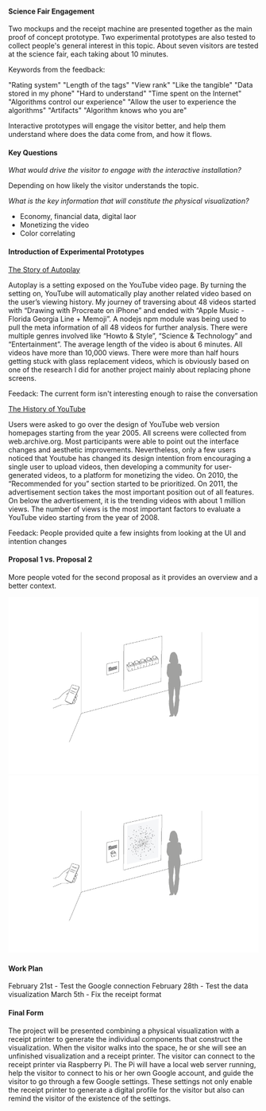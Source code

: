 #### Science Fair Engagement
Two mockups and the receipt machine are presented together as the main proof of concept prototype. Two experimental prototypes are also tested to collect people's general interest in this topic. About seven visitors are tested at the science fair, each taking about 10 minutes.

Keywords from the feedback:

"Rating system" "Length of the tags" "View rank" "Like the tangible"
"Data stored in my phone" "Hard to understand" "Time spent on the Internet" "Algorithms control our experience" "Allow the user to experience the algorithms" "Artifacts" "Algorithm knows who you are"

Interactive prototypes will engage the visitor better, and help them understand where does the data come from, and how it flows. 

#### Key Questions
*What would drive the visitor to engage with the interactive installation?*

Depending on how likely the visitor understands the topic.

*What is the key information that will constitute the physical visualization?*

- Economy, financial data, digital laor
- Monetizing the video
- Color correlating

#### Introduction of Experimental Prototypes
[The Story of Autoplay](Assets/StoryOfAutoplay.xlsx)

Autoplay is a setting exposed on the YouTube video page. By turning the setting on, YouTube will automatically play another related video based on the user’s viewing history. My journey of traversing about 48 videos started with “Drawing with Procreate on iPhone” and ended with “Apple Music - Florida Georgia Line + Memoji”. A nodejs npm module was being used to pull the meta information of all 48 videos for further analysis. There were multiple genres involved like “Howto & Style”, “Science & Technology” and “Entertainment”. The average length of the video is about 6 minutes. All videos have more than 10,000 views. There were more than half hours getting stuck with glass replacement videos, which is obviously based on one of the research I did for another project mainly about replacing phone screens. 

Feedack: The current form isn't interesting enough to raise the conversation

[The History of YouTube](Assets/HistoryOfYouTube.pdf)

Users were asked to go over the design of YouTube web version homepages starting from the year 2005. All screens were collected from web.archive.org. Most participants were able to point out the interface changes and aesthetic improvements. Nevertheless, only a few users noticed that Youtube has changed its design intention from encouraging a single user to upload videos, then developing a community for user-generated videos, to a platform for monetizing the video. On 2010, the “Recommended for you” section started to be prioritized. On 2011, the advertisement section takes the most important position out of all features. On below the advertisement, it is the trending videos with about 1 million views. The number of views is the most important factors to evaluate a YouTube video starting from the year of 2008. 

Feedack: People provided quite a few insights from looking at the UI and intention changes

#### Proposal 1 vs. Proposal 2
More people voted for the second proposal as it provides an overview and a better context. 

![alt text](Assets/sketchai_01.png "Proposal 1")
![alt text](Assets/sketchai_02.png "Proposal 2")

#### Work Plan
February 21st - Test the Google connection
February 28th - Test the data visualization
March 5th - Fix the receipt format

#### Final Form
The project will be presented combining a physical visualization with a receipt printer to generate the individual components that construct the visualization. When the visitor walks into the space, he or she will see an unfinished visualization and a receipt printer. The visitor can connect to the receipt printer via Raspberry Pi. The Pi will have a local web server running, help the visitor to connect to his or her own Google account, and guide the visitor to go through a few Google settings. These settings not only enable the receipt printer to generate a digital profile for the visitor but also can remind the visitor of the existence of the settings.